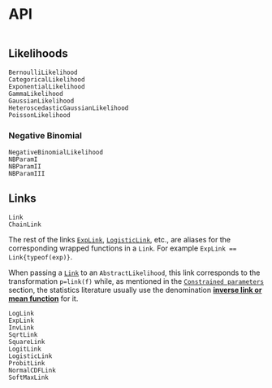 # API

```@index
```

## Likelihoods

```@docs
BernoulliLikelihood
CategoricalLikelihood
ExponentialLikelihood
GammaLikelihood
GaussianLikelihood
HeteroscedasticGaussianLikelihood
PoissonLikelihood
```

### Negative Binomial

```@docs
NegativeBinomialLikelihood
NBParamI
NBParamII
NBParamIII
```

## Links

```@docs
Link
ChainLink
```

The rest of the links [`ExpLink`](@ref), [`LogisticLink`](@ref), etc.,
are aliases for the corresponding wrapped functions in a `Link`.
For example `ExpLink == Link{typeof(exp)}`.

When passing a [`Link`](@ref) to an `AbstractLikelihood`, this link 
corresponds to the transformation `p=link(f)` while, as mentioned in the
[`Constrained parameters`](@ref) section, the statistics literature usually use
 the denomination [**inverse link or mean function**](https://en.wikipedia.org/wiki/Generalized_linear_model#Link_function) for it.

```@docs
LogLink
ExpLink
InvLink
SqrtLink
SquareLink
LogitLink
LogisticLink
ProbitLink
NormalCDFLink
SoftMaxLink
```